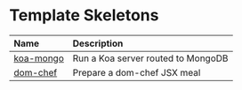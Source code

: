 # Template Skeletons

<table>
  <thead>
    <tr>
      <th align="left">Name</th>
      <th align="left">Description</th>
    </tr>
  </thead>
   <tbody>
    <tr>
      <td valign="top">
        <a
          href="https://github.com/chiefmikey/templates/tree/main/koa-mongo"
          target="_blank"
          >koa-mongo</a
        >
      </td>
      <td valign="top">Run a Koa server routed to MongoDB</td>
    </tr>
    <tr>
      <td valign="top">
        <a
          href="https://github.com/chiefmikey/templates/tree/main/dom-chef"
          target="_blank"
          >dom-chef</a
        >
      </td>
      <td valign="top">Prepare a dom-chef JSX meal</td>
    </tr>
    </tbody>
</table>
